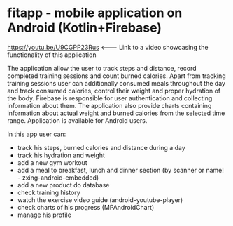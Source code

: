 # fitapp - mobile application on Android (Kotlin+Firebase)
https://youtu.be/U9CGPP23Rus <--- Link to a video showcasing the functionality of this application

The application allow the user to track steps and distance, record completed training sessions and count burned calories. 
Apart from tracking training sessions user can additionally consumed meals throughout the day and track consumed calories, 
control their weight and proper hydration of the body. Firebase is responsible for user authentication and collecting information about them. 
The application also provide charts containing information about actual weight and burned calories from the selected time range. 
Application is available for Android users.

In this app user can:
  - track his steps, burned calories and distance during a day
  - track his hydration and weight
  - add a new gym workout
  - add a meal to breakfast, lunch and dinner section (by scanner or name! - zxing-android-embedded)
  - add a new product do database
  - check training history
  - watch the exercise video guide (android-youtube-player)
  - check charts of his progress (MPAndroidChart)
  - manage his profile

